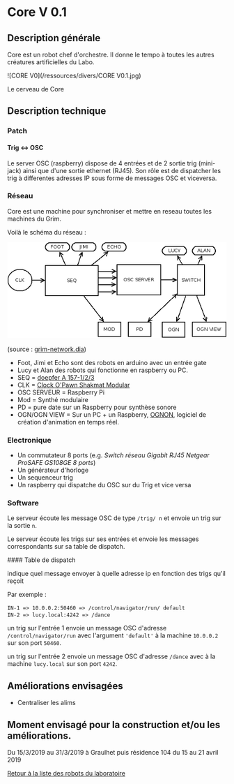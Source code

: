 # Core V 0.1

## Description générale

Core est un robot chef d'orchestre. Il donne le tempo à toutes les autres créatures artificielles du Labo.

![CORE V0](/ressources/divers/CORE V0.1.jpg)

Le cerveau de Core


## Description technique

### Patch

#### Trig <-> OSC

Le server OSC (raspberry) dispose de 4 entrées et de 2 sortie trig (mini-jack) ainsi que d'une sortie ethernet (RJ45). Son rôle est de dispatcher les trig à differentes adresses IP sous forme de messages OSC et viceversa. 

### Réseau

Core est une machine pour synchroniser et mettre en reseau toutes les machines du Grim.

Voilà le schéma du réseau :

![grim-network](/ressources/divers/grim-network.png)

(source : [grim-network.dia](/sources/dia/grim-network.dia))

- Foot, Jimi et Echo sont des robots en arduino avec un entrée gate
- Lucy et Alan des robots qui fonctionne en raspberry ou PC.
- SEQ = [doepfer A 157-1/2/3](http://www.doepfer.de/a157.htm)
- CLK = [Clock O'Pawn Shakmat Modular](http://www.shakmatmodular.com/products/cop.html)
- OSC SERVEUR = Raspberry Pi
- Mod = Synthé modulaire
- PD = pure date sur un Raspberry pour synthèse sonore
- OGN/OGN VIEW = Sur un PC + un Raspberry, [OGNON](https://github.com/LeonLenclos/Ognon), logiciel de création d'animation en temps réel.


### Electronique

- Un commutateur 8 ports (e.g. *Switch réseau Gigabit RJ45 Netgear ProSAFE GS108GE 8 ports*)
- Un générateur d'horloge 
- Un sequenceur trig
- Un raspberry qui dispatche du OSC sur du Trig et vice versa

### Software

Le serveur écoute les message OSC de type `/trig/ n` et envoie un trig sur la sortie `n`.

Le serveur écoute les trigs sur ses entrées et envoie les messages correspondants sur sa table de dispatch.

#### Table de dispatch

indique quel message envoyer à quelle adresse ip en fonction des trigs qu'il reçoit

Par exemple : 

```
IN-1 => 10.0.0.2:50460 => /control/navigator/run/ default
IN-2 => lucy.local:4242 => /dance
```
un trig sur l'entrée 1 envoie un message OSC d'adresse `/control/navigator/run` avec l'argument `'default'` à la machine `10.0.0.2` sur son port `50460`.

un trig sur l'entrée 2 envoie un message OSC d'adresse `/dance` avec à la machine `lucy.local` sur son port `4242`.


## Améliorations envisagées

- Centraliser les alims

## Moment envisagé pour la construction et/ou les améliorations.

Du 15/3/2019 au 31/3/2019 à Graulhet puis résidence 104 du 15 au 21 avril 2019

[Retour à la liste des robots du laboratoire](.)


